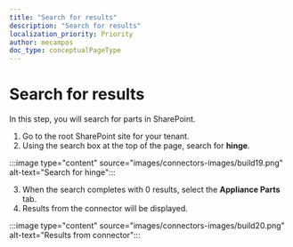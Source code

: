 ```yaml
---
title: "Search for results"
description: "Search for results"
localization_priority: Priority
author: mecampos
doc_type: conceptualPageType
---
```


# Search for results

In this step, you will search for parts in SharePoint.

1. Go to the root SharePoint site for your tenant.
2. Using the search box at the top of the page, search for **hinge**.

:::image type="content" source="images/connectors-images/build19.png" alt-text="Search for hinge":::

3. When the search completes with 0 results, select the **Appliance Parts** tab.
4. Results from the connector will be displayed.

:::image type="content" source="images/connectors-images/build20.png" alt-text="Results from connector":::